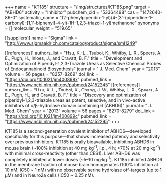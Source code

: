 +++
name = "KT185"
structure = "/img/structures/KT185.png"
target = "ABHD6"
activity = "Inhibitor"
pubchem_cid = "53364498"
cas = "1472640-86-0"
systematic_name = "(2-phenylpiperidin-1-yl)(4-(3'-(piperidine-1-carbonyl)-[1,1'-biphenyl]-4-yl)-1H-1,2,3-triazol-1-yl)methanone"
synonyms = []
molecular_weight = "519.65"

[[suppliers]]
name = "Sigma"
link = "http://www.sigmaaldrich.com/catalog/product/sigma/sml1249"

[[references]]
authors_list = "Hsu, K.-L., Tsuboi, K., Whitby, L. R., Speers, A. E., Pugh, H., Inloes, J., and Cravatt, B. F."
title = "Development and Optimization of Piperidyl-1,2,3-Triazole Ureas as Selective Chemical Probes of Endocannabinoid Biosynthesis"
journal = " J. Med. Chem"
year = "2013"
volume = 56
pages = "8257-8269"
doi_link = "https://doi.org/10.1021/jm400898x"
pubmed_link = "https://www.ncbi.nlm.nih.gov/pubmed/24152245"
[[references]]
authors_list = "Hsu, K. L., Tsuboi, K., Chang, J. W., Whitby, L. R., Speers, A. E., Pugh, H., and Cravatt, B. F."
title = "Discovery and optimization of piperidyl-1,2,3-triazole ureas as potent, selective, and in vivo-active inhibitors of α/β-hydrolase domain containing 6 (ABHD6)"
journal = " J. Med. Chem"
year = "2013"
volume = 56
pages = "8270-8279"
doi_link = "https://doi.org/10.1021/jm400899c"
pubmed_link = "https://www.ncbi.nlm.nih.gov/pubmed/24152295"
+++

KT185 is a second-generation covalent inhibitor of ABHD6—developed specifically for this purpose—that shows increased potency and selectivity over previous inhibitors. KT185 is orally bioavailable, inhibiting ABHD6 in mouse brain (~100% inhibition at 40 mg·kg<sup>-1</sup>, i.p., 4 h; &gt;70% at 20 mg·kg<sup>-1</sup>) with minimal cross-reactivity (other than CES1). Liver ABHD6 was completely inhibited at lower doses (~5–10 mg·kg<sup>-1</sup>). KT185 inhibited ABHD6 in the membrane fraction of mouse brain homogenates (100% inhibition at 10 nM, IC50 ~ 1 nM) with no observable serine hydrolase off-targets (up to 1 µM) and in Neuro2a cells (IC50 ~ 0.25 nM).